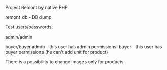 Project Remont by native PHP

remont_db - DB dump

Test users/passwords:

admin/admin

buyer/buyer
admin - this user has admin permissions. buyer - this user has buyer permissions (he can't add unit for product)

There is a possibility to change images only for products
